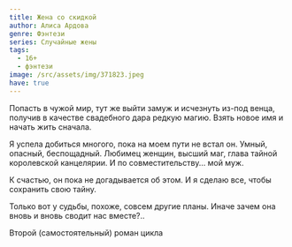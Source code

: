 ```yaml
---
title: Жена со скидкой
author: Алиса Ардова
genre: Фэнтези
series: Случайные жены
tags:
  - 16+
  - фэнтези
image: /src/assets/img/371823.jpeg
have: true
---
```

Попасть в чужой мир, тут же выйти замуж и исчезнуть из-под венца, получив в качестве свадебного дара редкую магию. Взять новое имя и начать жить сначала.

Я успела добиться многого, пока на моем пути не встал он. Умный, опасный, беспощадный. Любимец женщин, высший маг, глава тайной королевской канцелярии. И по совместительству… мой муж.

К счастью, он пока не догадывается об этом. И я сделаю все, чтобы сохранить свою тайну.

Только вот у судьбы, похоже, совсем другие планы. Иначе зачем она вновь и вновь сводит нас вместе?..



Второй (самостоятельный) роман цикла
